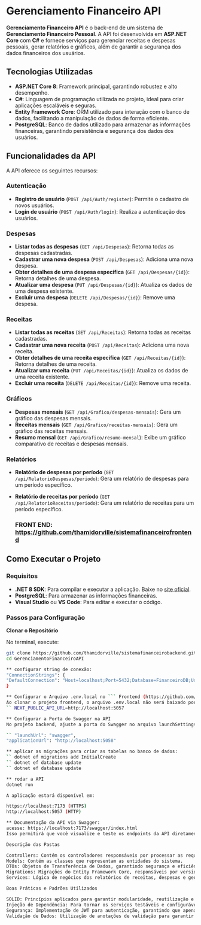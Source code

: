 # Gerenciamento Financeiro API

**Gerenciamento Financeiro API** é o back-end de um sistema de **Gerenciamento Financeiro Pessoal**. A API foi desenvolvida em **ASP.NET Core** com **C#** e fornece serviços para gerenciar receitas e despesas pessoais, gerar relatórios e gráficos, além de garantir a segurança dos dados financeiros dos usuários.

## Tecnologias Utilizadas

- **ASP.NET Core 8**: Framework principal, garantindo robustez e alto desempenho.
- **C#**: Linguagem de programação utilizada no projeto, ideal para criar aplicações escaláveis e seguras.
- **Entity Framework Core**: ORM utilizado para interação com o banco de dados, facilitando a manipulação de dados de forma eficiente.
- **PostgreSQL**: Banco de dados utilizado para armazenar as informações financeiras, garantindo persistência e segurança dos dados dos usuários.

## Funcionalidades da API

A API oferece os seguintes recursos:

### Autenticação

- **Registro de usuário** (`POST /api/Auth/register`): Permite o cadastro de novos usuários.
- **Login de usuário** (`POST /api/Auth/login`): Realiza a autenticação dos usuários.

### Despesas

- **Listar todas as despesas** (`GET /api/Despesas`): Retorna todas as despesas cadastradas.
- **Cadastrar uma nova despesa** (`POST /api/Despesas`): Adiciona uma nova despesa.
- **Obter detalhes de uma despesa específica** (`GET /api/Despesas/{id}`): Retorna detalhes de uma despesa.
- **Atualizar uma despesa** (`PUT /api/Despesas/{id}`): Atualiza os dados de uma despesa existente.
- **Excluir uma despesa** (`DELETE /api/Despesas/{id}`): Remove uma despesa.

### Receitas

- **Listar todas as receitas** (`GET /api/Receitas`): Retorna todas as receitas cadastradas.
- **Cadastrar uma nova receita** (`POST /api/Receitas`): Adiciona uma nova receita.
- **Obter detalhes de uma receita específica** (`GET /api/Receitas/{id}`): Retorna detalhes de uma receita.
- **Atualizar uma receita** (`PUT /api/Receitas/{id}`): Atualiza os dados de uma receita existente.
- **Excluir uma receita** (`DELETE /api/Receitas/{id}`): Remove uma receita.

### Gráficos

- **Despesas mensais** (`GET /api/Grafico/despesas-mensais`): Gera um gráfico das despesas mensais.
- **Receitas mensais** (`GET /api/Grafico/receitas-mensais`): Gera um gráfico das receitas mensais.
- **Resumo mensal** (`GET /api/Grafico/resumo-mensal`): Exibe um gráfico comparativo de receitas e despesas mensais.

### Relatórios

- **Relatório de despesas por período** (`GET /api/RelatorioDespesas/periodo`): Gera um relatório de despesas para um período específico.
- **Relatório de receitas por período** (`GET /api/RelatorioReceitas/periodo`): Gera um relatório de receitas para um período específico.

  ### FRONT END: https://github.com/thamidorville/sistemafinanceirofrontend

## Como Executar o Projeto

### Requisitos

- **.NET 8 SDK**: Para compilar e executar a aplicação. Baixe no [site oficial](https://dotnet.microsoft.com/download).
- **PostgreSQL**: Para armazenar as informações financeiras.
- **Visual Studio** ou **VS Code**: Para editar e executar o código.

### Passos para Configuração

 **Clonar o Repositório**

   No terminal, execute:

   ```bash
   git clone https://github.com/thamidorville/sistemafinanceirobackend.git
   cd GerenciamentoFinanceiroAPI

** configurar string de conexão:
"ConnectionStrings": {
  "DefaultConnection": "Host=localhost;Port=5432;Database=FinanceiroDB;Username=seu_usuario;Password=sua_senha"
}

** Configurar o Arquivo .env.local no ``` Frontend (https://github.com/thamidorville/sistemafinanceirofrontend)
Ao clonar o projeto frontend, o arquivo .env.local não será baixado porque está incluído no .gitignore. Portanto, crie um arquivo .env.local na raiz do seu projeto frontend e adicione a seguinte linha:
`` NEXT_PUBLIC_API_URL=http://localhost:5057

** Configurar a Porta do Swagger na API
No projeto backend, ajuste a porta do Swagger no arquivo launchSettings.json. O Swagger não roda junto com o dotnet run no Visual Studio, então ajuste o launchSettings.json para a seguinte configuração:

`` "launchUrl": "swagger",
"applicationUrl": "http://localhost:5058"

** aplicar as migrações para criar as tabelas no banco de dados:
`` dotnet ef migrations add InitialCreate
`` dotnet ef database update
`` dotnet ef database update

** rodar a API
dotnet run

A aplicação estará disponível em:

https://localhost:7173 (HTTPS)
http://localhost:5057 (HTTP)

** Documentação da API via Swagger:
acesse: https://localhost:7173/swagger/index.html
Isso permitirá que você visualize e teste os endpoints da API diretamente no Swagger e  também permitirá que o frontend funcione corretamente.

Descrição das Pastas

Controllers: Contém os controladores responsáveis por processar as requisições HTTP e conectar os serviços aos modelos.
Models: Contém as classes que representam as entidades do sistema.
DTOs: Objetos de Transferência de Dados, garantindo segurança e eficiência nas comunicações entre as camadas.
Migrations: Migrações do Entity Framework Core, responsáveis por versionar o banco de dados.
Services: Lógica de negócios dos relatórios de receitas, despesas e geração de gráficos.

Boas Práticas e Padrões Utilizados

SOLID: Princípios aplicados para garantir modularidade, reutilização e manutenção do código.
Injeção de Dependência: Para tornar os serviços testáveis e configuráveis com facilidade.
Segurança: Implementação de JWT para autenticação, garantindo que apenas usuários autorizados tenham acesso.
Validação de Dados: Utilização de anotações de validação para garantir que os dados inseridos estejam consistentes.



